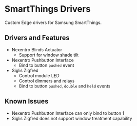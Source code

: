# SmartThings Drivers
Custom Edge drivers for Samsung SmartThings.

## Drivers and Features

- Nexentro Blinds Actuator
  - Support for window shade tilt
- Nexentro Pushbutton Interface
  - Bind to button `pushed` event
- Siglis Zigfred
  - Control module LED
  - Control dimmers and relays
  - Bind to button `pushed`, `double` and `held` events

## Known Issues
- Nexentro Pushbutton Interface can only bind to button 1
- Siglis Zigfred does not support window treatment capability
